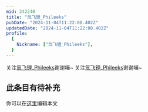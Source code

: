 ```yaml
---
mid: 242240
title: "氚飞锂_Phileeks"
pubDate: "2024-11-04T11:22:08.402Z"
updatedDate: "2024-11-04T11:22:08.402Z"
profile:
  {
    Nickname: ["氚飞锂_Phileeks"],
  }
---
```


关注[氚飞锂_Phileeks](https://space.bilibili.com/242240)谢谢喵~ 关注[氚飞锂_Phileeks](https://space.bilibili.com/242240)谢谢喵~

## 此条目有待补充
你可以在[这里](https://github.com/Yuhanawa/VTuber.ICU-Content/edit/master/v/氚飞锂_Phileeks/index.md)编辑本文
